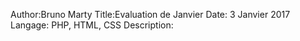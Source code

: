 Author:Bruno Marty
Title:Evaluation de Janvier
Date: 3 Janvier 2017
Langage: PHP, HTML, CSS
Description:
